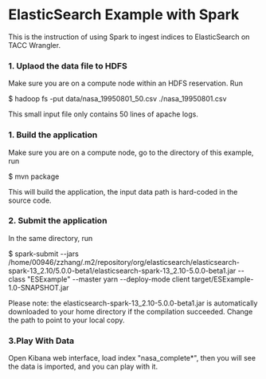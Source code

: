 ElasticSearch Example with Spark
=====
This is the instruction of using Spark to ingest indices to ElasticSearch on TACC Wrangler.

### 1. Uplaod the data file to HDFS

Make sure you are on a compute node within an HDFS reservation. Run

   $ hadoop fs -put data/nasa_19950801_50.csv ./nasa_19950801.csv

This small input file only contains 50 lines of apache logs.

### 1. Build the application
Make sure you are on a compute node, go to the directory of this example, run

   $ mvn package

This will build the application, the input data path is hard-coded in the source code.

### 2. Submit the application

In the same directory, run

   $ spark-submit --jars /home/00946/zzhang/.m2/repository/org/elasticsearch/elasticsearch-spark-13_2.10/5.0.0-beta1/elasticsearch-spark-13_2.10-5.0.0-beta1.jar --class "ESExample" --master yarn --deploy-mode client target/ESExample-1.0-SNAPSHOT.jar

Please note: the elasticsearch-spark-13_2.10-5.0.0-beta1.jar is automatically downloaded to your home directory if the compilation succeeded. Change the path to point to your local copy.

### 3.Play With Data

Open Kibana web interface, load index "nasa_complete*", then you will see the data is imported, and you can play with it.

